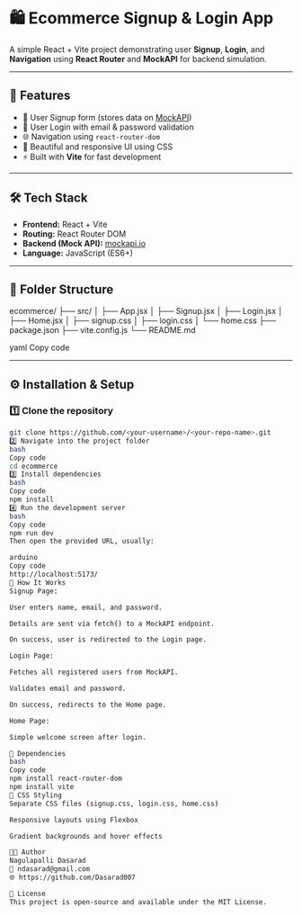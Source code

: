# 🛍️ Ecommerce Signup & Login App

A simple React + Vite project demonstrating user **Signup**, **Login**, and **Navigation** using **React Router** and **MockAPI** for backend simulation.

---

## 🚀 Features
- 🧾 User Signup form (stores data on [MockAPI](https://mockapi.io))
- 🔑 User Login with email & password validation
- 🌐 Navigation using `react-router-dom`
- 🎨 Beautiful and responsive UI using CSS
- ⚡ Built with **Vite** for fast development

---

## 🛠️ Tech Stack
- **Frontend:** React + Vite  
- **Routing:** React Router DOM  
- **Backend (Mock API):** [mockapi.io](https://mockapi.io)  
- **Language:** JavaScript (ES6+)

---

## 📂 Folder Structure
ecommerce/
├── src/
│ ├── App.jsx
│ ├── Signup.jsx
│ ├── Login.jsx
│ ├── Home.jsx
│ ├── signup.css
│ ├── login.css
│ └── home.css
├── package.json
├── vite.config.js
└── README.md

yaml
Copy code

---

## ⚙️ Installation & Setup

### 1️⃣ Clone the repository
```bash
git clone https://github.com/<your-username>/<your-repo-name>.git
2️⃣ Navigate into the project folder
bash
Copy code
cd ecommerce
3️⃣ Install dependencies
bash
Copy code
npm install
4️⃣ Run the development server
bash
Copy code
npm run dev
Then open the provided URL, usually:

arduino
Copy code
http://localhost:5173/
🧠 How It Works
Signup Page:

User enters name, email, and password.

Details are sent via fetch() to a MockAPI endpoint.

On success, user is redirected to the Login page.

Login Page:

Fetches all registered users from MockAPI.

Validates email and password.

On success, redirects to the Home page.

Home Page:

Simple welcome screen after login.

🧰 Dependencies
bash
Copy code
npm install react-router-dom
npm install vite
💅 CSS Styling
Separate CSS files (signup.css, login.css, home.css)

Responsive layouts using Flexbox

Gradient backgrounds and hover effects

🧑‍💻 Author
Nagulapalli Dasarad
📧 ndasarad@gmail.com
🌐 https://github.com/Dasarad007

🪪 License
This project is open-source and available under the MIT License.